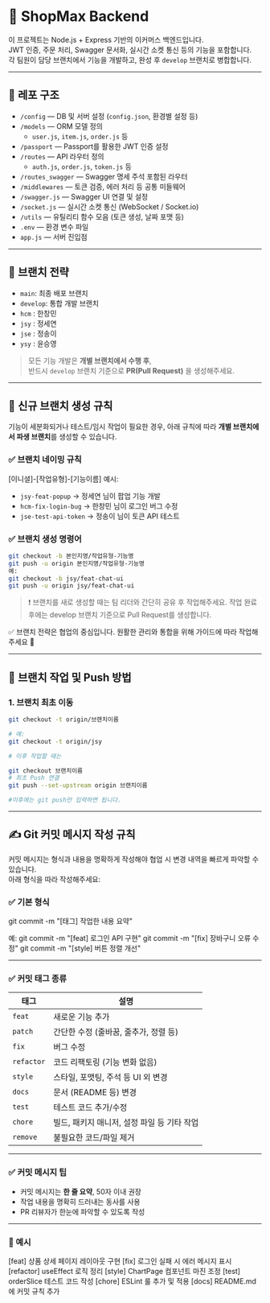 # 🛒 ShopMax Backend

이 프로젝트는 Node.js + Express 기반의 이커머스 백엔드입니다.  
JWT 인증, 주문 처리, Swagger 문서화, 실시간 소켓 통신 등의 기능을 포함합니다.  
각 팀원이 담당 브랜치에서 기능을 개발하고, 완성 후 `develop` 브랜치로 병합합니다.

---

## 📁 레포 구조

- `/config` — DB 및 서버 설정 (`config.json`, 환경별 설정 등)
- `/models` — ORM 모델 정의
  - `user.js`, `item.js`, `order.js` 등
- `/passport` — Passport를 활용한 JWT 인증 설정
- `/routes` — API 라우터 정의
  - `auth.js`, `order.js`, `token.js` 등
- `/routes_swagger` — Swagger 명세 주석 포함된 라우터
- `/middlewares` — 토큰 검증, 에러 처리 등 공통 미들웨어
- `/swagger.js` — Swagger UI 연결 및 설정
- `/socket.js` — 실시간 소켓 통신 (WebSocket / Socket.io)
- `/utils` — 유틸리티 함수 모음 (토큰 생성, 날짜 포맷 등)
- `.env` — 환경 변수 파일
- `app.js` — 서버 진입점

---

## 👥 브랜치 전략

- `main`: 최종 배포 브랜치
- `develop`: 통합 개발 브랜치
- `hcm` : 한창민
- `jsy` : 정세연
- `jse` : 정송이
- `ysy` : 윤승영

> 모든 기능 개발은 **개별 브랜치에서 수행 후**,  
> 반드시 `develop` 브랜치 기준으로 **PR(Pull Request)** 을 생성해주세요.

---

## 🌿 신규 브랜치 생성 규칙

기능이 세분화되거나 테스트/임시 작업이 필요한 경우, 아래 규칙에 따라 **개별 브랜치에서 파생 브랜치**를 생성할 수 있습니다.

### ✅ 브랜치 네이밍 규칙

[이니셜]-[작업유형]-[기능이름]
예시:
- `jsy-feat-popup` → 정세연 님이 팝업 기능 개발
- `hcm-fix-login-bug` → 한창민 님이 로그인 버그 수정
- `jse-test-api-token` → 정송이 님이 토큰 API 테스트

### ✅ 브랜치 생성 명령어

```bash
git checkout -b 본인지명/작업유형-기능명
git push -u origin 본인지명/작업유형-기능명
예:
git checkout -b jsy/feat-chat-ui
git push -u origin jsy/feat-chat-ui
```
> ❗ 브랜치를 새로 생성할 때는 팀 리더와 간단히 공유 후 작업해주세요.
> 작업 완료 후에는 develop 브랜치 기준으로 Pull Request를 생성합니다.

✅ 브랜치 전략은 협업의 중심입니다.
원활한 관리와 통합을 위해 가이드에 따라 작업해주세요 🙌

---


## 🔀 브랜치 작업 및 Push 방법

### 1. 브랜치 최초 이동

```bash
git checkout -t origin/브랜치이름

# 예:
git checkout -t origin/jsy

# 이후 작업할 때는

git checkout 브랜치이름
# 최초 Push 연결
git push --set-upstream origin 브랜치이름

#이후에는 git push만 입력하면 됩니다.
```
---

## ✍️ Git 커밋 메시지 작성 규칙

커밋 메시지는 형식과 내용을 명확하게 작성해야 협업 시 변경 내역을 빠르게 파악할 수 있습니다.  
아래 형식을 따라 작성해주세요:

### ✅ 기본 형식

git commit -m "[태그] 작업한 내용 요약"

예:
git commit -m "[feat] 로그인 API 구현"
git commit -m "[fix] 장바구니 오류 수정"
git commit -m "[style] 버튼 정렬 개선"


---

### ✅ 커밋 태그 종류

| 태그       | 설명                                        |
| ---------- | ------------------------------------------- |
| `feat`     | 새로운 기능 추가                            |
| `patch`    | 간단한 수정 (줄바꿈, 줄추가, 정렬 등)       |
| `fix`      | 버그 수정                                   |
| `refactor` | 코드 리팩토링 (기능 변화 없음)              |
| `style`    | 스타일, 포맷팅, 주석 등 UI 외 변경          |
| `docs`     | 문서 (README 등) 변경                       |
| `test`     | 테스트 코드 추가/수정                       |
| `chore`    | 빌드, 패키지 매니저, 설정 파일 등 기타 작업 |
| `remove`   | 불필요한 코드/파일 제거                     |

---

### ✅ 커밋 메시지 팁

- 커밋 메시지는 **한 줄 요약**, 50자 이내 권장
- 작업 내용을 명확히 드러내는 동사를 사용
- PR 리뷰자가 한눈에 파악할 수 있도록 작성

---

### 💬 예시

[feat] 상품 상세 페이지 레이아웃 구현
[fix] 로그인 실패 시 에러 메시지 표시
[refactor] useEffect 로직 정리
[style] ChartPage 컴포넌트 마진 조정
[test] orderSlice 테스트 코드 작성
[chore] ESLint 룰 추가 및 적용
[docs] README.md에 커밋 규칙 추가


